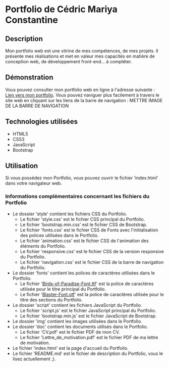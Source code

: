 # Portfolio de Cédric Mariya Constantine
## Description
Mon portfolio web est une vitrine de mes compétences, de mes projets. Il présente mes réalisations et met en valeur mes capacités en matière de conception web, de développement front-end... à compléter.

## Démonstration
Vous pouvez consulter mon portfolio web en ligne à l'adresse suivante : [Lien vers mon portfolio](https://perso-etudiant.u-pem.fr/~mariyaconsta02).
Vous pouvez naviguer plus facilement à travers le site web en cliquant sur les liens de la barre de navigation : METTRE IMAGE DE LA BARRE DE NAVIGATION

## Technologies utilisées
- HTML5
- CSS3
- JavaScript
- Bootstrap

## Utilisation
Si vous possédez mon Portfolio, vous pouvez ouvrir le fichier 'index.html' dans votre navigateur web.
### Informations complémentaires concernant les fichiers du Portfolio
- Le dossier 'style' contient les fichiers CSS du Portfolio.
    - Le fichier 'style.css' est le fichier CSS principal du Portfolio.
    - Le fichier 'bootstrap.min.css' est le fichier CSS de Bootstrap.
    - Le fichier 'fonts.css' est le fichier CSS de Fonts avec l'initialisation des polices utilisées dans le Portfolio.
    - Le fichier 'animation.css' est le fichier CSS de l'animation des éléments du Portfolio.
    - Le fichier 'responsive.css' est le fichier CSS de la version responsive du Portfolio.
    - Le fichier 'navigation.css' est le fichier CSS de la barre de navigation du Portfolio.
- Le dossier 'fonts' contient les polices de caractères utilisées dans le Portfolio.
    - Le fichier '[Birds-of-Paradise-Font.ttf](https://www.dafont.com/birds-of-paradise.font)' est la police de caractères utilisée pour le titre principal du Portfolio.
    - Le fichier '[Blaster-Font.otf](https://www.dafont.com/blaster-6.font)' est la police de caractères utilisée pour le titre des sections du Portfolio.
- Le dossier 'script' contient les fichiers JavaScript du Portfolio.
    - Le fichier 'script.js' est le fichier JavaScript principal du Portfolio.
    - Le fichier 'bootstrap.min.js' est le fichier JavaScript de Bootstrap.
- Le dossier 'img' contient les images utilisées dans le Portfolio.
- Le dossier 'doc' contient les documents utilisés dans le Portfolio.
    - Le fichier 'CV.pdf' est le fichier PDF de mon CV.
    - Le fichier 'Lettre_de_motivation.pdf' est le fichier PDF de ma lettre de motivation.
- Le fichier 'index.html' est la page d'accueil du Portfolio.
- Le fichier 'README.md' est le fichier de description du Portfolio, vous le lisez actuellement ;).